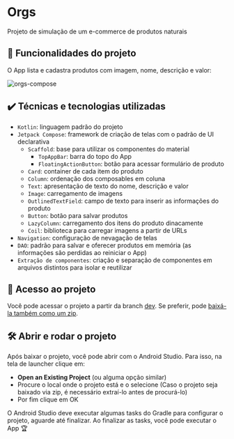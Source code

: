 # Orgs

Projeto de simulação de um e-commerce de produtos naturais

## 🔨 Funcionalidades do projeto

O App lista e cadastra produtos com imagem, nome, descrição e valor:

![orgs-compose](https://user-images.githubusercontent.com/8989346/125343225-31e3a200-e32c-11eb-9848-ceef5ad13d57.gif)

## ✔️ Técnicas e tecnologias utilizadas

- `Kotlin`: linguagem padrão do projeto
- `Jetpack Compose`: framework de criação de telas com o padrão de UI declarativa
  - `Scaffold`: base para utilizar os componentes do material
    - `TopAppBar`: barra do topo do App
    - `FloatingActionButton`: botão para acessar formulário de produto
  - `Card`: container de cada item do produto
  - `Column`: ordenação dos composables em coluna
  - `Text`: apresentação de texto do nome, descrição e valor
  - `Image`: carregamento de imagens
  - `OutlinedTextField`: campo de texto para inserir as informações do produto
  - `Button`: botão para salvar produtos
  - `LazyColumn`: carregamento dos itens do produto dinacamente
  - `Coil`: biblioteca para carregar imagens a partir de URLs
- `Navigation`: configuração de nevagação de telas
- `DAO`: padrão para salvar e oferecer produtos em memória (as informações são perdidas ao reiniciar o App)
- `Extração de componentes`: criação e separação de componentes em arquivos distintos para isolar e reutilizar

## 📁 Acesso ao projeto

Você pode acessar o projeto a partir da branch [dev](https://github.com/alexfelipe/orgs-jetpack-compose/tree/dev). Se preferir, pode [baixá-la também como um zip](https://github.com/alexfelipe/orgs-jetpack-compose/archive/refs/heads/dev.zip).

 ## 🛠️ Abrir e rodar o projeto

Após baixar o projeto, você pode abrir com o Android Studio. Para isso, na tela de launcher clique em:

- **Open an Existing Project** (ou alguma opção similar)
- Procure o local onde o projeto está e o selecione (Caso o projeto seja baixado via zip, é necessário extraí-lo antes de procurá-lo)
- Por fim clique em OK

O Android Studio deve executar algumas tasks do Gradle para configurar o projeto, aguarde até finalizar. Ao finalizar as tasks, você pode executar o App 🏆
